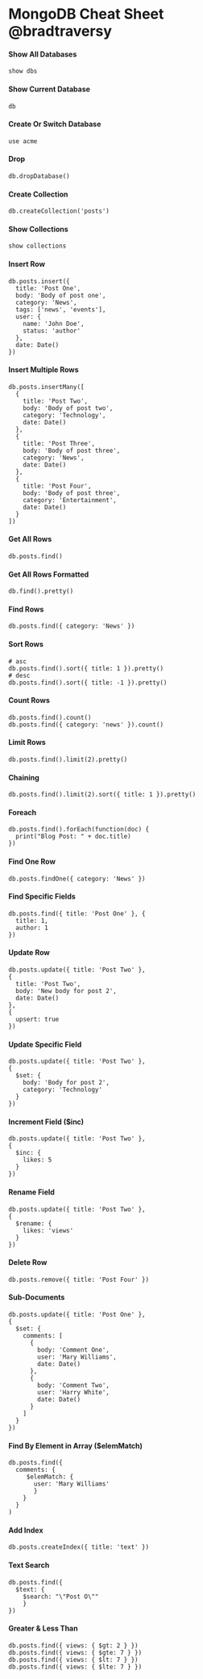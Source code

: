 # MongoDB Cheat Sheet @bradtraversy

#### Show All Databases

```
show dbs
```

#### Show Current Database

```
db
```

#### Create Or Switch Database

```
use acme
```

#### Drop

```
db.dropDatabase()
```

#### Create Collection

```
db.createCollection('posts')
```

#### Show Collections

```
show collections
```

#### Insert Row

```
db.posts.insert({
  title: 'Post One',
  body: 'Body of post one',
  category: 'News',
  tags: ['news', 'events'],
  user: {
    name: 'John Doe',
    status: 'author'
  },
  date: Date()
})
```

#### Insert Multiple Rows

```
db.posts.insertMany([
  {
    title: 'Post Two',
    body: 'Body of post two',
    category: 'Technology',
    date: Date()
  },
  {
    title: 'Post Three',
    body: 'Body of post three',
    category: 'News',
    date: Date()
  },
  {
    title: 'Post Four',
    body: 'Body of post three',
    category: 'Entertainment',
    date: Date()
  }
])
```

#### Get All Rows

```
db.posts.find()
```

#### Get All Rows Formatted

```
db.find().pretty()
```

#### Find Rows

```
db.posts.find({ category: 'News' })
```

#### Sort Rows

```
# asc
db.posts.find().sort({ title: 1 }).pretty()
# desc
db.posts.find().sort({ title: -1 }).pretty()
```

#### Count Rows

```
db.posts.find().count()
db.posts.find({ category: 'news' }).count()
```

#### Limit Rows

```
db.posts.find().limit(2).pretty()
```

#### Chaining

```
db.posts.find().limit(2).sort({ title: 1 }).pretty()
```

#### Foreach

```
db.posts.find().forEach(function(doc) {
  print("Blog Post: " + doc.title)
})
```

#### Find One Row

```
db.posts.findOne({ category: 'News' })
```

#### Find Specific Fields

```
db.posts.find({ title: 'Post One' }, {
  title: 1,
  author: 1
})
```

#### Update Row

```
db.posts.update({ title: 'Post Two' },
{
  title: 'Post Two',
  body: 'New body for post 2',
  date: Date()
},
{
  upsert: true
})
```

#### Update Specific Field

```
db.posts.update({ title: 'Post Two' },
{
  $set: {
    body: 'Body for post 2',
    category: 'Technology'
  }
})
```

#### Increment Field (\$inc)

```
db.posts.update({ title: 'Post Two' },
{
  $inc: {
    likes: 5
  }
})
```

#### Rename Field

```
db.posts.update({ title: 'Post Two' },
{
  $rename: {
    likes: 'views'
  }
})
```

#### Delete Row

```
db.posts.remove({ title: 'Post Four' })
```

#### Sub-Documents

```
db.posts.update({ title: 'Post One' },
{
  $set: {
    comments: [
      {
        body: 'Comment One',
        user: 'Mary Williams',
        date: Date()
      },
      {
        body: 'Comment Two',
        user: 'Harry White',
        date: Date()
      }
    ]
  }
})
```

#### Find By Element in Array (\$elemMatch)

```
db.posts.find({
  comments: {
     $elemMatch: {
       user: 'Mary Williams'
       }
    }
  }
)
```

#### Add Index

```
db.posts.createIndex({ title: 'text' })
```

#### Text Search

```
db.posts.find({
  $text: {
    $search: "\"Post O\""
    }
})
```

#### Greater & Less Than

```
db.posts.find({ views: { $gt: 2 } })
db.posts.find({ views: { $gte: 7 } })
db.posts.find({ views: { $lt: 7 } })
db.posts.find({ views: { $lte: 7 } })
```
